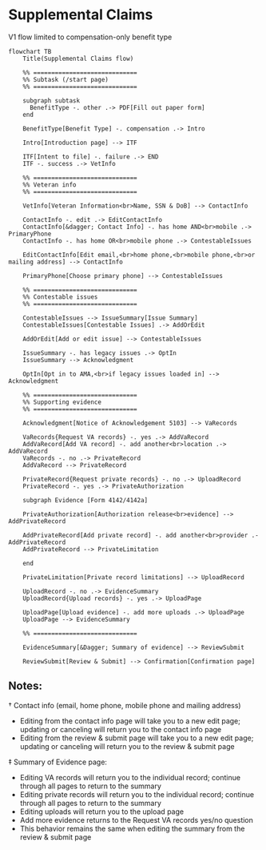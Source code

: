 # Supplemental Claims

V1 flow limited to compensation-only benefit type

```mermaid
flowchart TB
    Title(Supplemental Claims flow)

    %% =============================
    %% Subtask (/start page)
    %% =============================

    subgraph subtask
      BenefitType -. other .-> PDF[Fill out paper form]
    end

    BenefitType[Benefit Type] -. compensation .-> Intro

    Intro[Introduction page] --> ITF

    ITF[Intent to file] -. failure .-> END
    ITF -. success .-> VetInfo

    %% =============================
    %% Veteran info
    %% =============================

    VetInfo[Veteran Information<br>Name, SSN & DoB] --> ContactInfo

    ContactInfo -. edit .-> EditContactInfo
    ContactInfo[&dagger; Contact Info] -. has home AND<br>mobile .-> PrimaryPhone
    ContactInfo -. has home OR<br>mobile phone .-> ContestableIssues

    EditContactInfo[Edit email,<br>home phone,<br>mobile phone,<br>or mailing address] --> ContactInfo

    PrimaryPhone[Choose primary phone] --> ContestableIssues

    %% =============================
    %% Contestable issues
    %% =============================

    ContestableIssues --> IssueSummary[Issue Summary]
    ContestableIssues[Contestable Issues] .-> AddOrEdit

    AddOrEdit[Add or edit issue] --> ContestableIssues

    IssueSummary -. has legacy issues .-> OptIn
    IssueSummary --> Acknowledgment

    OptIn[Opt in to AMA,<br>if legacy issues loaded in] --> Acknowledgment

    %% =============================
    %% Supporting evidence
    %% =============================

    Acknowledgment[Notice of Acknowledgement 5103] --> VaRecords

    VaRecords{Request VA records} -. yes .-> AddVaRecord
    AddVaRecord[Add VA record] -. add another<br>location .-> AddVaRecord
    VaRecords -. no .-> PrivateRecord
    AddVaRecord --> PrivateRecord

    PrivateRecord{Request private records} -. no .-> UploadRecord
    PrivateRecord -. yes .-> PrivateAuthorization

    subgraph Evidence [Form 4142/4142a]

    PrivateAuthorization[Authorization release<br>evidence] --> AddPrivateRecord

    AddPrivateRecord[Add private record] -. add another<br>provider .- AddPrivateRecord
    AddPrivateRecord --> PrivateLimitation

    end

    PrivateLimitation[Private record limitations] --> UploadRecord

    UploadRecord -. no .-> EvidenceSummary
    UploadRecord{Upload records} -. yes .-> UploadPage

    UploadPage[Upload evidence] -. add more uploads .-> UploadPage
    UploadPage --> EvidenceSummary

    %% =============================

    EvidenceSummary[&Dagger; Summary of evidence] --> ReviewSubmit

    ReviewSubmit[Review & Submit] --> Confirmation[Confirmation page]
```

## Notes:

&dagger; Contact info (email, home phone, mobile phone and mailing address)
  - Editing from the contact info page will take you to a new edit page; updating or canceling will return you to the contact info page
  - Editing from the review & submit page will take you to a new edit page; updating or canceling will return you to the review & submit page

&Dagger; Summary of Evidence page:
  - Editing VA records will return you to the individual record; continue through all pages to return to the summary
  - Editing private records will return you to the individual record; continue through all pages to return to the summary
  - Editing uploads will return you to the upload page
  - Add more evidence returns to the Request VA records yes/no question
  - This behavior remains the same when editing the summary from the review & submit page
